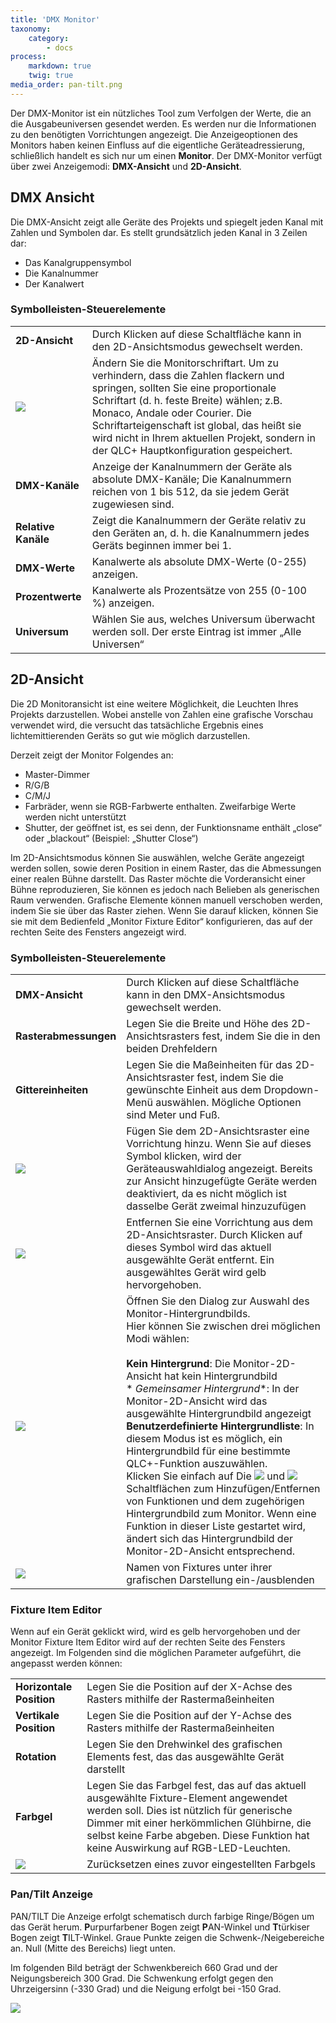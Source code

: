 ```yaml
---
title: 'DMX Monitor'
taxonomy:
    category:
        - docs
process:
    markdown: true
    twig: true
media_order: pan-tilt.png
---
```


Der DMX-Monitor ist ein nützliches Tool zum Verfolgen der Werte, die an die Ausgabeuniversen gesendet werden. Es werden nur die Informationen zu den benötigten Vorrichtungen angezeigt. Die Anzeigeoptionen des Monitors haben keinen Einfluss auf die eigentliche Geräteadressierung, schließlich handelt es sich nur um einen **Monitor**.
Der DMX-Monitor verfügt über zwei Anzeigemodi: **DMX-Ansicht** und **2D-Ansicht**.

DMX Ansicht
--------

Die DMX-Ansicht zeigt alle Geräte des Projekts und spiegelt jeden Kanal mit Zahlen und Symbolen dar. Es stellt grundsätzlich jeden Kanal in 3 Zeilen dar:

* Das Kanalgruppensymbol
* Die Kanalnummer
* Der Kanalwert

### Symbolleisten-Steuerelemente

| | |
| - | - |
| **2D-Ansicht**| Durch Klicken auf diese Schaltfläche kann in den 2D-Ansichtsmodus gewechselt werden. |
| ![](/basics/fonts.png) | Ändern Sie die Monitorschriftart. Um zu verhindern, dass die Zahlen flackern und springen, sollten Sie eine proportionale Schriftart (d. h. feste Breite) wählen; z.B. Monaco, Andale oder Courier. Die Schriftarteigenschaft ist global, das heißt sie wird nicht in Ihrem aktuellen Projekt, sondern in der QLC+ Hauptkonfiguration gespeichert. |
| **DMX-Kanäle** | Anzeige der Kanalnummern der Geräte als absolute DMX-Kanäle; Die Kanalnummern reichen von 1 bis 512, da sie jedem Gerät zugewiesen sind. |
| **Relative Kanäle** | Zeigt die Kanalnummern der Geräte relativ zu den Geräten an, d. h. die Kanalnummern jedes Geräts beginnen immer bei 1. |
| **DMX-Werte** | Kanalwerte als absolute DMX-Werte (0-255) anzeigen. |
| **Prozentwerte** | Kanalwerte als Prozentsätze von 255 (0-100 %) anzeigen. |
| **Universum** | Wählen Sie aus, welches Universum überwacht werden soll. Der erste Eintrag ist immer „Alle Universen“ |

2D-Ansicht
-------

Die 2D Monitoransicht ist eine weitere Möglichkeit, die Leuchten Ihres Projekts darzustellen. Wobei anstelle von Zahlen eine grafische Vorschau verwendet wird, die versucht das tatsächliche Ergebnis eines lichtemittierenden Geräts so gut wie möglich darzustellen.

Derzeit zeigt der Monitor Folgendes an:

* Master-Dimmer
* R/G/B
* C/M/J
* Farbräder, wenn sie RGB-Farbwerte enthalten. Zweifarbige Werte werden nicht unterstützt
* Shutter, der geöffnet ist, es sei denn, der Funktionsname enthält „close“ oder „blackout“ (Beispiel: „Shutter Close“)

Im 2D-Ansichtsmodus können Sie auswählen, welche Geräte angezeigt werden sollen, sowie deren Position in einem Raster, das die Abmessungen einer realen Bühne darstellt.
Das Raster möchte die Vorderansicht einer Bühne reproduzieren, Sie können es jedoch nach Belieben als generischen Raum verwenden.
Grafische Elemente können manuell verschoben werden, indem Sie sie über das Raster ziehen. Wenn Sie darauf klicken, können Sie sie mit dem Bedienfeld „Monitor Fixture Editor“ konfigurieren, das auf der rechten Seite des Fensters angezeigt wird.

### Symbolleisten-Steuerelemente

| | |
| - | - |
| **DMX-Ansicht** | Durch Klicken auf diese Schaltfläche kann in den DMX-Ansichtsmodus gewechselt werden. |
| **Rasterabmessungen** | Legen Sie die Breite und Höhe des 2D-Ansichtsrasters fest, indem Sie die in den beiden Drehfeldern | angezeigten Werte ändern
| **Gittereinheiten** | Legen Sie die Maßeinheiten für das 2D-Ansichtsraster fest, indem Sie die gewünschte Einheit aus dem Dropdown-Menü auswählen. Mögliche Optionen sind Meter und Fuß. |
| ![](/basics/edit_add.png) | Fügen Sie dem 2D-Ansichtsraster eine Vorrichtung hinzu. Wenn Sie auf dieses Symbol klicken, wird der Geräteauswahldialog angezeigt. Bereits zur Ansicht hinzugefügte Geräte werden deaktiviert, da es nicht möglich ist dasselbe Gerät zweimal hinzuzufügen |
| ![](/basics/edit_remove.png) | Entfernen Sie eine Vorrichtung aus dem 2D-Ansichtsraster. Durch Klicken auf dieses Symbol wird das aktuell ausgewählte Gerät entfernt. Ein ausgewähltes Gerät wird gelb hervorgehoben. |
| ![](/basics/image.png) | Öffnen Sie den Dialog zur Auswahl des Monitor-Hintergrundbilds.<br>Hier können Sie zwischen drei möglichen Modi wählen:<br><br>**Kein Hintergrund**: Die Monitor-2D-Ansicht hat kein Hintergrundbild<br>* *Gemeinsamer Hintergrund**: In der Monitor-2D-Ansicht wird das ausgewählte Hintergrundbild angezeigt<br>**Benutzerdefinierte Hintergrundliste**: In diesem Modus ist es möglich, ein Hintergrundbild für eine bestimmte QLC+-Funktion auszuwählen.<br>Klicken Sie einfach auf Die ![](/basics/edit_add.png) und ![](/basics/edit_remove.png) Schaltflächen zum Hinzufügen/Entfernen von Funktionen und dem zugehörigen Hintergrundbild zum Monitor. Wenn eine Funktion in dieser Liste gestartet wird, ändert sich das Hintergrundbild der Monitor-2D-Ansicht entsprechend. |
| ![](/basics/label.png) | Namen von Fixtures unter ihrer grafischen Darstellung ein-/ausblenden |

### Fixture Item Editor

Wenn auf ein Gerät geklickt wird, wird es gelb hervorgehoben und der Monitor Fixture Item Editor wird auf der rechten Seite des Fensters angezeigt.
Im Folgenden sind die möglichen Parameter aufgeführt, die angepasst werden können:

| | |
| - | - |
| **Horizontale Position** | Legen Sie die Position auf der X-Achse des Rasters mithilfe der Rastermaßeinheiten | fest
| **Vertikale Position** | Legen Sie die Position auf der Y-Achse des Rasters mithilfe der Rastermaßeinheiten | fest
| **Rotation** | Legen Sie den Drehwinkel des grafischen Elements fest, das das ausgewählte Gerät darstellt |
| **Farbgel** | Legen Sie das Farbgel fest, das auf das aktuell ausgewählte Fixture-Element angewendet werden soll. Dies ist nützlich für generische Dimmer mit einer herkömmlichen Glühbirne, die selbst keine Farbe abgeben. Diese Funktion hat keine Auswirkung auf RGB-LED-Leuchten. |
| ![](/basics/fileclose.png) | Zurücksetzen eines zuvor eingestellten Farbgels |

### Pan/Tilt Anzeige

PAN/TILT Die Anzeige erfolgt schematisch durch farbige Ringe/Bögen um das Gerät herum. **P**urpurfarbener Bogen zeigt **P**AN-Winkel und **T**türkiser Bogen zeigt **T**ILT-Winkel. Graue Punkte zeigen die Schwenk-/Neigebereiche an. Null (Mitte des Bereichs) liegt unten.

Im folgenden Bild beträgt der Schwenkbereich 660 Grad und der Neigungsbereich 300 Grad. Die Schwenkung erfolgt gegen den Uhrzeigersinn (-330 Grad) und die Neigung erfolgt bei -150 Grad.

![](pan-tilt.png)